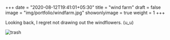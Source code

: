 +++
date = "2020-08-12T19:41:01+05:30"
title = "wind farm"
draft = false
image = "img/portfolio/windfarm.jpg"
showonlyimage = true
weight = 1
+++

Looking back, I regret not drawing out the windflowers. (u_u)

![trash](/img/portfolio/windfarm.jpg)
